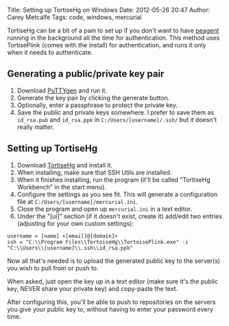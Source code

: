 Title: Setting up TortiseHg on Windows
Date: 2012-05-26 20:47
Author: Carey Metcalfe
Tags: code, windows, mercurial

TortiseHg can be a bit of a pain to set up if you don't want to
have [peagent][] running in the background all the time for
authentication. This method uses TortisePlink (comes with the install)
for authentication, and runs it only when it needs to authenticate.  

Generating a public/private key pair
------------------------------------

1. Download [PuTTYgen][peagent] and run it.
2. Generate the key pair by clicking the generate button.
3. Optionally, enter a passphrase to protect the private key.
4. Save the public and private keys somewhere. I prefer to save them as
   `id_rsa.pub` and `id_rsa.ppk` in `C:/Users/[username]/.ssh/` but it
   doesn't really matter.

  
Setting up TortiseHg
--------------------

1. Download [TortiseHg][] and install it.
2. When installing, make sure that SSH Utils are installed.
3. When it finishes installing, run the program (it'll be called
   "TortiseHg Workbench" in the start menu).
4. Configure the settings as you see fit. This will generate a
   configuration file at `C:/Users/[username]/mercurial.ini`.
5. Close the program and open up `mercurial.ini` in a text editor.
6. Under the "[ui]" section (if it doesn't exist, create it) add/edit two
   entries (adjusting for your own custom settings):

```
username = [name] <[email]@[domain]>
ssh = "C:\\Program Files\\TortoiseHg\\TortoisePlink.exe" -i "C:\\Users\\[username]\\.ssh\\id_rsa.ppk"
```

Now all that's needed is to upload the generated public key to the
server(s) you wish to pull from or push to.

When asked, just open the
key up in a text editor (make sure it's the public key, NEVER share your
private key) and copy-paste the text.

After configuring this, you'll be able to push to repositories on the
servers you give your public key to, without having to enter your password every time.

  [peagent]: http://www.chiark.greenend.org.uk/~sgtatham/putty/download.html
  [TortiseHg]: http://tortoisehg.bitbucket.org/download/index.html
